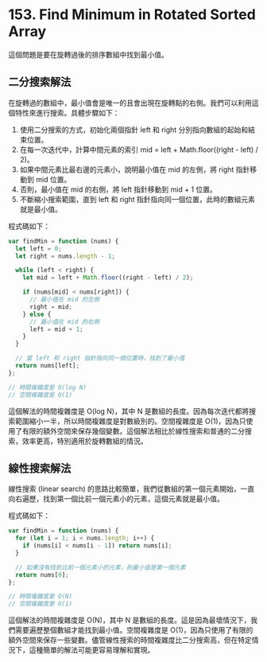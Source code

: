 # 153. Find Minimum in Rotated Sorted Array

這個問題是要在旋轉過後的排序數組中找到最小值。

## 二分搜索解法

在旋轉過的數組中，最小值會是唯一的且會出現在旋轉點的右側。我們可以利用這個特性來進行搜索。具體步驟如下：

1. 使用二分搜索的方式，初始化兩個指針 left 和 right 分別指向數組的起始和結束位置。
2. 在每一次迭代中，計算中間元素的索引 mid = left + Math.floor((right - left) / 2)。
3. 如果中間元素比最右邊的元素小，說明最小值在 mid 的左側，將 right 指針移動到 mid 位置。
4. 否則，最小值在 mid 的右側，將 left 指針移動到 mid + 1 位置。
5. 不斷縮小搜索範圍，直到 left 和 right 指針指向同一個位置，此時的數組元素就是最小值。

程式碼如下：

```javascript
var findMin = function (nums) {
  let left = 0;
  let right = nums.length - 1;

  while (left < right) {
    let mid = left + Math.floor((right - left) / 2);

    if (nums[mid] < nums[right]) {
      // 最小值在 mid 的左側
      right = mid;
    } else {
      // 最小值在 mid 的右側
      left = mid + 1;
    }
  }

  // 當 left 和 right 指針指向同一個位置時，找到了最小值
  return nums[left];
};

// 時間複雜度是 O(log N)
// 空間複雜度是 O(1)
```

這個解法的時間複雜度是 O(log N)，其中 N 是數組的長度。因為每次迭代都將搜索範圍縮小一半，所以時間複雜度是對數級別的。空間複雜度是 O(1)，因為只使用了有限的額外空間來保存幾個變數。這個解法相比於線性搜索和普通的二分搜索，效率更高，特別適用於旋轉數組的情況。

## 線性搜索解法

線性搜索 (linear search) 的思路比較簡單，我們從數組的第一個元素開始，一直向右遍歷，找到第一個比前一個元素小的元素，這個元素就是最小值。

程式碼如下：

```javascript
var findMin = function (nums) {
  for (let i = 1; i < nums.length; i++) {
    if (nums[i] < nums[i - 1]) return nums[i];
  }

  // 如果沒有找到比前一個元素小的元素，則最小值是第一個元素
  return nums[0];
};

// 時間複雜度是 O(N)
// 空間複雜度是 O(1)
```

這個解法的時間複雜度是 O(N)，其中 N 是數組的長度。這是因為最壞情況下，我們需要遍歷整個數組才能找到最小值。空間複雜度是 O(1)，因為只使用了有限的額外空間來保存一些變數。儘管線性搜索的時間複雜度比二分搜索高，但在特定情況下，這種簡單的解法可能更容易理解和實現。
